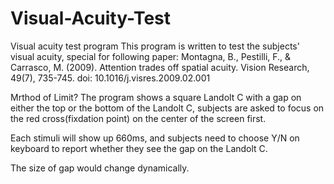 # Visual-Acuity-Test
Visual acuity test program
This program is written to test the subjects' visual acuity, special for following paper: 
Montagna, B., Pestilli, F., & Carrasco, M. (2009). Attention trades off spatial acuity. Vision Research, 49(7), 735-745. doi: 10.1016/j.visres.2009.02.001

Mrthod of Limit?
The program shows a square Landolt C with a gap on either the top or the bottom of the Landolt C, subjects are asked to focus on the red cross(fixdation point) on the center of the screen first.

Each stimuli will show up 660ms, and subjects need to choose Y/N on keyboard to report whether they see the gap on the Landolt C.

The size of gap would change dynamically. 
